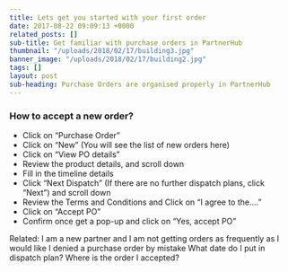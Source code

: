```yaml
---
title: Lets get you started with your first order
date: 2017-08-22 09:09:13 +0000
related_posts: []
sub-title: Get familiar with purchase orders in PartnerHub
thumbnail: "/uploads/2018/02/17/building3.jpg"
banner_image: "/uploads/2018/02/17/building2.jpg"
tags: []
layout: post
sub-heading: Purchase Orders are organised properly in PartnerHub
---
```


### How to accept a new order?
- Click on “Purchase Order”
- Click on “New” (You will see the list of new orders here)
- Click on “View PO details”
- Review the product details, and scroll down
- Fill in the timeline details
- Click “Next Dispatch” (If there are no further dispatch plans, click “Next”) and scroll down
- Review the Terms and Conditions and Click on “I agree to the....”
- Click on “Accept PO”
- Confirm once get a pop-up and click on “Yes, accept PO”

Related:
I am a new partner and I am not getting orders as frequently as I would like
I denied a purchase order by mistake
What date do I put in dispatch plan?
Where is the order I accepted?
